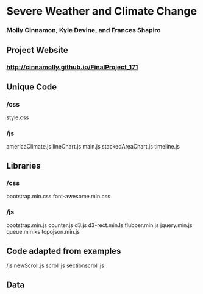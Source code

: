 # Severe Weather and Climate Change
### Molly Cinnamon, Kyle Devine, and Frances Shapiro

## Project Website
### <http://cinnamolly.github.io/FinalProject_171>

## Unique Code
### /css
style.css

### /js
americaClimate.js
lineChart.js
main.js
stackedAreaChart.js
timeline.js

## Libraries

### /css
bootstrap.min.css
font-awesome.min.css

### /js
bootstrap.min.js
counter.js
d3.js
d3-rect.min.ls
flubber.min.js
jquery.min.js
queue.min.ks
topojson.min.js

## Code adapted from examples

/js
 newScroll.js
 scroll.js
 sectionscroll.js

## Data



